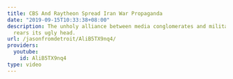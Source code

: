 ```yaml
---
title: CBS And Raytheon Spread Iran War Propaganda
date: "2019-09-15T10:33:38+08:00"
description: The unholy alliance between media conglomerates and military contractors
  rears its ugly head.
url: /jasonfromdetroit/AliB5TX9nq4/
providers:
  youtube:
    id: AliB5TX9nq4
type: video
---
```

